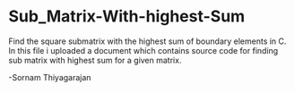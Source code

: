 # Sub_Matrix-With-highest-Sum
Find the square submatrix with the highest sum of boundary elements in C.
In this file i uploaded a document which contains source code for finding sub matrix with highest sum for a given matrix.

-Sornam Thiyagarajan
